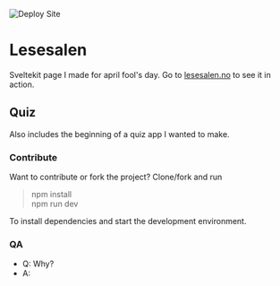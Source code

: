 ![Deploy Site](https://github.com/HenrikEide/lesesalen/actions/workflows/build-deploy.yaml/badge.svg)

# Lesesalen

Sveltekit page I made for april fool's day. Go to [lesesalen.no](https://lesesalen.no) to see it in action.

## Quiz

Also includes the beginning of a quiz app I wanted to make.

### Contribute

Want to contribute or fork the project? Clone/fork and run

> npm install  
> npm run dev

To install dependencies and start the development environment.

### QA

- Q: Why?
- A:
